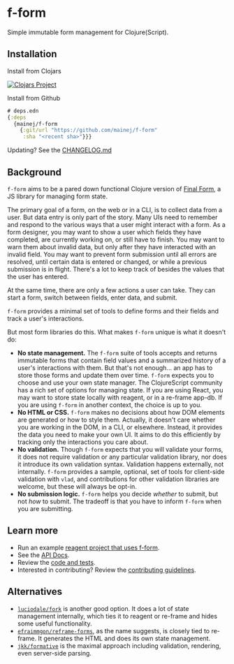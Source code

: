 # f-form

Simple immutable form management for Clojure(Script).

## Installation

Install from Clojars

[![Clojars Project](https://img.shields.io/clojars/v/com.github.mainej/f-form.svg)](https://clojars.org/com.github.mainej/f-form)

Install from Github

```clojure
# deps.edn
{:deps
  {mainej/f-form
    {:git/url "https://github.com/mainej/f-form"
     :sha "<recent sha>"}}}
```

Updating? See the [CHANGELOG.md][changelog]

## Background

`f-form` aims to be a pared down functional Clojure version of [Final
Form][final-form], a JS library for managing form state.

The primary goal of a form, on the web or in a CLI, is to collect data from a
user. But data entry is only part of the story. Many UIs need to remember and
respond to the various ways that a user might interact with a form. As a form
designer, you may want to show a user which fields they have completed, are
currently working on, or still have to finish. You may want to warn them about
invalid data, but only after they have interacted with an invalid field. You may
want to prevent form submission until all errors are resolved, until certain
data is entered or changed, or while a previous submission is in flight. There's
a lot to keep track of besides the values that the user has entered.

At the same time, there are only a few actions a user can take. They can start a
form, switch between fields, enter data, and submit.

`f-form` provides a minimal set of tools to define forms and their fields and
track a user's interactions.

But most form libraries do this. What makes `f-form` unique is what it doesn't
do:

* **No state management.** The `f-form` suite of tools accepts and returns
  immutable forms that contain field values and a summarized history of a user's
  interactions with them. But that's not enough... an app has to store those
  forms and update them over time. `f-form` expects you to choose and use your
  own state manager. The ClojureScript community has a rich set of options for
  managing state. If you are using React, you may want to store state locally
  with reagent, or in a re-frame app-db. If you are using `f-form` in another
  context, the choice is up to you.
* **No HTML or CSS.** `f-form` makes no decisions about how DOM elements are
  generated or how to style them. Actually, it doesn't care whether you are
  working in the DOM, in a CLI, or elsewhere. Instead, it provides the data you
  need to make your own UI. It aims to do this efficiently by tracking only the
  interactions you care about.
* **No validation.** Though `f-form` expects that you will validate your forms,
  it does not require validation or any particular validation library, nor does
  it introduce its own validation syntax. Validation happens externally, not
  internally. `f-form` provides a sample, optional, set of tools for client-side
  validation with `vlad`, and contributions for other validation libraries are
  welcome, but these will always be opt-in.
* **No submission logic.** `f-form` helps you decide _whether_ to submit, but
  not _how_ to submit. The tradeoff is that you have to inform `f-form` when you
  are submitting.

## Learn more

* Run an example [reagent project that uses f-form][reagent-example].
* See the [API Docs][docs].
* Review the [code and tests][code].
* Interested in contributing? Review the [contributing guidelines][contrib].

## Alternatives

- [`luciodale/fork`][fork] is another good option. It does a lot of state
  management internally, which ties it to reagent or re-frame and hides some
  useful functionality.
- [`efraimmgon/reframe-forms`][reframe-forms], as the name suggests, is closely
  tied to re-frame. It generates the HTML and does its own state management.
- [`jkk/formative`][formative] is the maximal approach including validation,
  rendering, even server-side parsing.

[code]: https://github.com/mainej/f-form
[docs]: https://mainej.github.io/f-form/
[contrib]: https://github.com/mainej/f-form/blob/main/CONTRIBUTING.md
[changelog]: https://github.com/mainej/f-form/blob/main/CHANGELOG.md
[reagent-example]: https://github.com/mainej/f-form/tree/main/examples/reagent

[final-form]: https://final-form.org/
[fork]: https://github.com/luciodale/fork
[reframe-forms]: https://github.com/efraimmgon/reframe-forms
[formative]: https://github.com/jkk/formative
